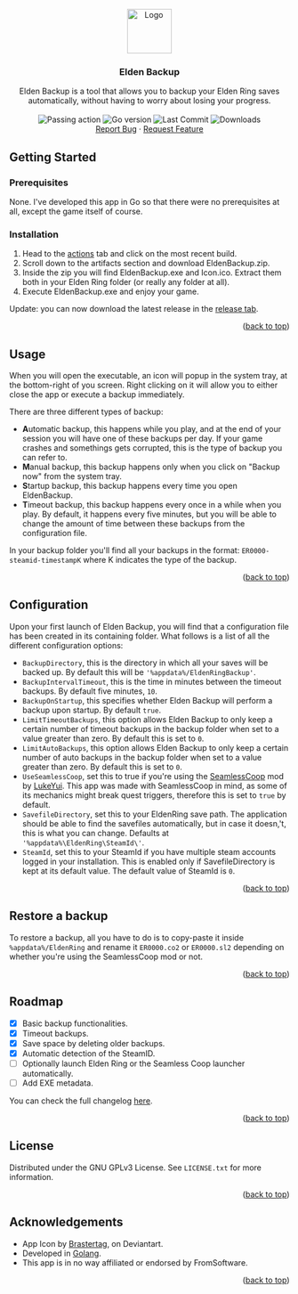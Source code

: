<a name="readme-top"></a>
<div align="center">
  <a href="https://github.com/xNicklaj/EldenBackup">
    <img src="Icon.ico" alt="Logo" width="80" height="80">
  </a>

  <h3 align="center">Elden Backup</h3>
  <span align="center">
  </span>
  
  <p align="center">
    Elden Backup is a tool that allows you to backup your Elden Ring saves automatically, without having to worry about losing your progress.<br/><br/>
    <img src="https://github.com/xNicklaj/EldenBackup/actions/workflows/go.yml/badge.svg" alt="Passing action" /> <img src="https://img.shields.io/github/go-mod/go-version/xNicklaj/EldenBackup/main" alt="Go version" /> <img src="https://img.shields.io/github/last-commit/xNicklaj/EldenBackup" alt="Last Commit"/> <img src="https://img.shields.io/github/downloads/xNicklaj/EldenBackup/total" alt="Downloads" /><br/>
    <a href="https://github.com/xNicklaj/EldenBackup/issues">Report Bug</a>
    ·
    <a href="https://github.com/xNicklaj/EldenBackup/issues">Request Feature</a>
  </p>
</div>

## Getting Started
### Prerequisites

None. I've developed this app in Go so that there were no prerequisites at all, except the game itself of course.

### Installation

1. Head to the [actions](https://github.com/xNicklaj/EldenBackup/actions) tab and click on the most recent build.
2. Scroll down to the artifacts section and download EldenBackup.zip.
3. Inside the zip you will find EldenBackup.exe and Icon.ico. Extract them both in your Elden Ring folder (or really any folder at all).
4. Execute EldenBackup.exe and enjoy your game.

Update: you can now download the latest release in the [release tab](https://github.com/xNicklaj/EldenBackup/releases/latest).

<p align="right">(<a href="#readme-top">back to top</a>)</p>

## Usage

When you will open the executable, an icon will popup in the system tray, at the bottom-right of you screen. Right clicking on it will allow you to either close the app or execute a backup immediately.

There are three different types of backup:
 - **A**utomatic backup, this happens while you play, and at the end of your session you will have one of these backups per day. If your game crashes and somethings gets corrupted, this is the type of backup you can refer to.
 - **M**anual backup, this backup happens only when you click on "Backup now" from the system tray.
 - **S**tartup backup, this backup happens every time you open EldenBackup.
 - **T**imeout backup, this backup happens every once in a while when you play. By default, it happens every five minutes, but you will be able to change the amount of time between these backups from the configuration file. 

 In your backup folder you'll find all your backups in the format: `ER0000-steamid-timestampK` where K indicates the type of the backup.

<p align="right">(<a href="#readme-top">back to top</a>)</p>

 ## Configuration

 Upon your first launch of Elden Backup, you will find that a configuration file has been created in its containing folder.
 What follows is a list of all the different configuration options:
 
- `BackupDirectory`, this is the directory in which all your saves will be backed up. By default this will be `'%appdata%/EldenRingBackup'`.
- `BackupIntervalTimeout`, this is the time in minutes between the timeout backups. By default five minutes, `10`.
- `BackupOnStartup`, this specifies whether Elden Backup will perform a backup upon startup. By default `true`.
- `LimitTimeoutBackups`, this option allows Elden Backup to only keep a certain number of timeout backups in the backup folder when set to a value greater than zero. By default this is set to `0`.
- `LimitAutoBackups`, this option allows Elden Backup to only keep a certain number of auto backups in the backup folder when set to a value greater than zero. By default this is set to `0`.
- `UseSeamlessCoop`, set this to true if you're using the [SeamlessCoop](https://www.nexusmods.com/eldenring/mods/510) mod by [LukeYui](https://www.nexusmods.com/eldenring/users/49594931?tab=about+me). This app was made with SeamlessCoop in mind, as some of its mechanics might break quest triggers, therefore this is set to `true` by default.
- `SavefileDirectory`, set this to your EldenRing save path. The application should be able to find the savefiles automatically, but in case it doesn,'t, this is what you can change. Defaults at `'%appdata%\EldenRing\SteamId\'`.
- `SteamId`, set this to your SteamId if you have multiple steam accounts logged in your installation. This is enabled only if SavefileDirectory is kept at its default value. The default value of SteamId is `0`.

<p align="right">(<a href="#readme-top">back to top</a>)</p>

## Restore a backup

To restore a backup, all you have to do is to copy-paste it inside `%appdata%/EldenRing` and rename it `ER0000.co2` or `ER0000.sl2` depending on whether you're using the SeamlessCoop mod or not.

<p align="right">(<a href="#readme-top">back to top</a>)</p>

## Roadmap

- [x] Basic backup functionalities.
- [x] Timeout backups.
- [x] Save space by deleting older backups.
- [x] Automatic detection of the SteamID.
- [ ] Optionally launch Elden Ring or the Seamless Coop launcher automatically.
- [ ] Add EXE metadata.

You can check the full changelog <a href="https://github.com/xNicklaj/EldenBackup/releases/">here</a>.

<p align="right">(<a href="#readme-top">back to top</a>)</p>

<!-- LICENSE -->
## License

Distributed under the GNU GPLv3 License. See `LICENSE.txt` for more information.

<p align="right">(<a href="#readme-top">back to top</a>)</p>

## Acknowledgements

 - App Icon by [Brastertag](https://www.deviantart.com/brastertag/art/Elden-Ring-919397405), on Deviantart.
 - Developed in [Golang](https://go.dev).
 - This app is in no way affiliated or endorsed by FromSoftware.

<p align="right">(<a href="#readme-top">back to top</a>)</p>
